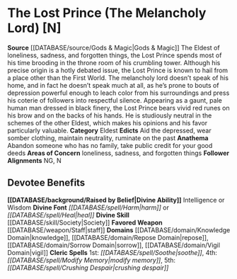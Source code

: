 ﻿---
ability:
- Intelligence
- Wisdom
ability_boost:
- Intelligence
- Wisdom
alignment: N
deity:
- '[[DATABASE/deity/The Lost Prince|The Lost Prince]]'
deity_category: Eldest
divine_font: Harm or Heal
domain:
- '[[DATABASE/domain/Knowledge Domain|Knowledge]]'
- '[[DATABASE/domain/Repose Domain|Repose]]'
- '[[DATABASE/domain/Sorrow Domain|Sorrow]]'
- '[[DATABASE/domain/Vigil Domain|Vigil]]'
favored_weapon: '[[DATABASE/weapon/Staff|Staff]]'
follower_alignment:
- NG
- N
id: '96'
name: The Lost Prince
rarity: Common
skill:
- '[[DATABASE/skill/Society|Society]]'
source: '[[DATABASE/source/Gods & Magic|Gods & Magic]]'
type: Deity

---
# The Lost Prince (The Melancholy Lord) [N]

**Source** [[DATABASE/source/Gods & Magic|Gods & Magic]] 
The Eldest of loneliness, sadness, and forgotten things, the Lost Prince spends most of his time brooding in the throne room of his crumbling tower. Although his precise origin is a hotly debated issue, the Lost Prince is known to hail from a place other than the First World. The melancholy lord doesn’t speak of his home, and in fact he doesn’t speak much at all, as he’s prone to bouts of depression powerful enough to leach color from his surroundings and press his coterie of followers into respectful silence. Appearing as a gaunt, pale human man dressed in black finery, the Lost Prince bears vivid red runes on his brow and on the backs of his hands. He is studiously neutral in the schemes of the other Eldest, which makes his opinions and his favor particularly valuable.
**Category** Eldest
**Edicts** Aid the depressed, wear somber clothing, maintain neutrality, ruminate on the past
**Anathema** Abandon someone who has no family, take public credit for your good deeds
**Areas of Concern** loneliness, sadness, and forgotten things
**Follower Alignments** NG, N

## Devotee Benefits

**[[DATABASE/background/Raised by Belief|Divine Ability]]** Intelligence or Wisdom
**Divine Font** _[[DATABASE/spell/Harm|harm]]_ or _[[DATABASE/spell/Heal|heal]]_
**Divine Skill** [[DATABASE/skill/Society|Society]]
**Favored Weapon** [[DATABASE/weapon/Staff|staff]]
**Domains** [[DATABASE/domain/Knowledge Domain|knowledge]], [[DATABASE/domain/Repose Domain|repose]], [[DATABASE/domain/Sorrow Domain|sorrow]], [[DATABASE/domain/Vigil Domain|vigil]]
**Cleric Spells** 1st: _[[DATABASE/spell/Soothe|soothe]]_, 4th: _[[DATABASE/spell/Modify Memory|modify memory]]_, 5th: _[[DATABASE/spell/Crushing Despair|crushing despair]]_